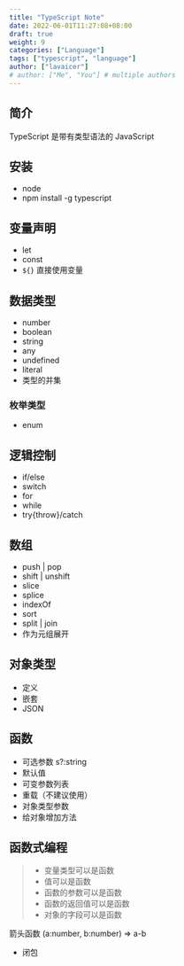 ```yaml
---
title: "TypeScript Note"
date: 2022-06-01T11:27:08+08:00
draft: true
weight: 9
categories: ["Language"]
tags: ["typescript", "language"]
author: ["lavaicer"]
# author: ["Me", "You"] # multiple authors
---
```


## 简介

TypeScript 是带有类型语法的 JavaScript

## 安装

- node
- npm install -g typescript

## 变量声明

- let
- const
- `${}` 直接使用变量

## 数据类型

- number
- boolean
- string
- any
- undefined
- literal
- 类型的并集

### 枚举类型

- enum

## 逻辑控制

- if/else
- switch
- for
- while
- try{throw}/catch

## 数组

- push | pop
- shift | unshift
- slice
- splice
- indexOf
- sort
- split | join
- 作为元组展开

## 对象类型

- 定义
- 嵌套
- JSON

## 函数

- 可选参数 s?:string
- 默认值
- 可变参数列表
- 重载（不建议使用）
- 对象类型参数
- 给对象增加方法

## 函数式编程

> - 变量类型可以是函数
> - 值可以是函数
> - 函数的参数可以是函数
> - 函数的返回值可以是函数
> - 对象的字段可以是函数

箭头函数
(a:number, b:number) => a-b

- 闭包

## 